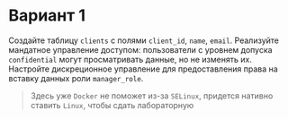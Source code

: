 # Вариант 1

Создайте таблицу `clients` с полями `client_id`, `name`, `email`. 
Реализуйте мандатное управление доступом: пользователи с уровнем допуска `confidential` могут просматривать данные,
но не изменять их. Настройте дискреционное управление для предоставления права на вставку данных роли `manager_role`.

> Здесь уже `Docker` не поможет из-за `SELinux`, придется нативно ставить `Linux`, чтобы сдать лабораторную
